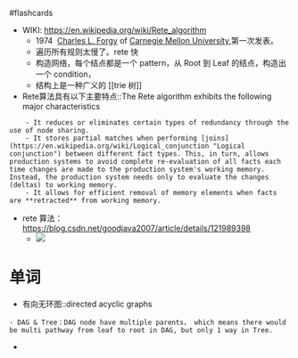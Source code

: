 #flashcards 

- WIKI: https://en.wikipedia.org/wiki/Rete_algorithm
	- 1974  [Charles L. Forgy](https://en.wikipedia.org/wiki/Charles_Forgy "Charles Forgy") of [Carnegie Mellon University](https://en.wikipedia.org/wiki/Carnegie_Mellon_University "Carnegie Mellon University"),第一次发表。
	- 遍历所有规则太慢了。rete 快
	- 构造网络，每个结点都是一个 pattern，从 Root 到 Leaf 的结点，构造出一个 condition，
	- 结构上是一种广义的 [[trie 树]]
- Rete算法具有以下主要特点::The Rete algorithm exhibits the following major characteristics
<!--SR:!2024-03-23,8,250-->
		- It reduces or eliminates certain types of redundancy through the use of node sharing.
		- It stores partial matches when performing [joins](https://en.wikipedia.org/wiki/Logical_conjunction "Logical conjunction") between different fact types. This, in turn, allows production systems to avoid complete re-evaluation of all facts each time changes are made to the production system's working memory. Instead, the production system needs only to evaluate the changes (deltas) to working memory.
		- It allows for efficient removal of memory elements when facts are **retracted** from working memory.
- rete 算法： https://blog.csdn.net/goodjava2007/article/details/121989398
	- ![](note/files/Pasted%20image%2020230217125601.png)


# 单词
- 有向无环图::directed acyclic graphs
<!--SR:!2023-12-25,3,250-->
	- DAG & Tree：DAG node have multiple parents， which means there would be multi pathway from leaf to root in DAG, but only 1 way in Tree.
- 